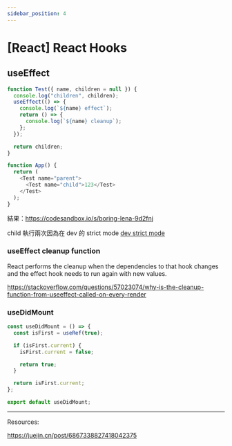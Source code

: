 ```yaml
---
sidebar_position: 4
---
```


# [React] React Hooks

## useEffect

```js
function Test({ name, children = null }) {
  console.log("children", children);
  useEffect(() => {
    console.log(`${name} effect`);
    return () => {
      console.log(`${name} cleanup`);
    };
  });

  return children;
}

function App() {
  return (
    <Test name="parent">
      <Test name="child">123</Test>
    </Test>
  );
}
```

結果：https://codesandbox.io/s/boring-lena-9d2fnj

child 執行兩次因為在 dev 的 strict mode
[dev strict mode](https://stackoverflow.com/questions/61523632/why-when-i-put-my-component-into-react-strictmode-its-constructor-called-twice)

### useEffect cleanup function

React performs the cleanup when the dependencies to that hook changes and the effect hook needs to run again with new values.

https://stackoverflow.com/questions/57023074/why-is-the-cleanup-function-from-useeffect-called-on-every-render

### useDidMount

```js
const useDidMount = () => {
  const isFirst = useRef(true);

  if (isFirst.current) {
    isFirst.current = false;

    return true;
  }

  return isFirst.current;
};

export default useDidMount;
```

---

Resources:

https://juejin.cn/post/6867338827418042375
